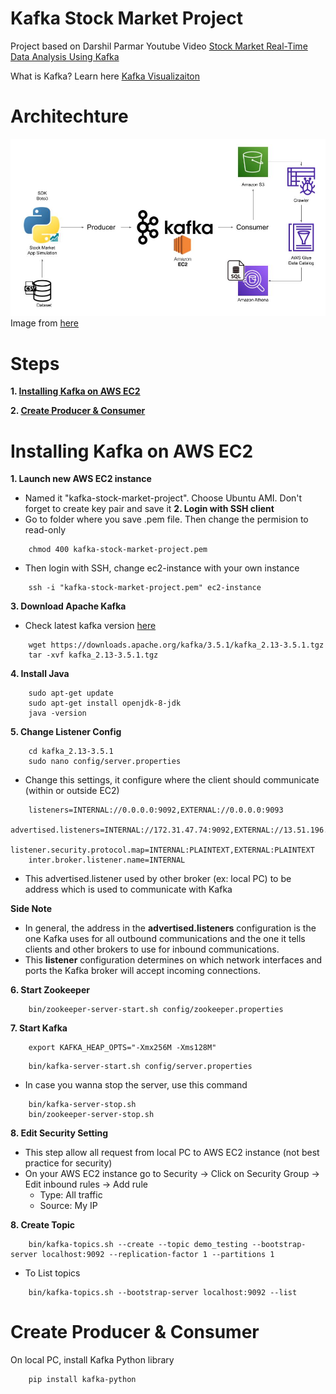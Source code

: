 # Kafka Stock Market Project
Project based on Darshil Parmar Youtube Video [Stock Market Real-Time Data Analysis Using Kafka](https://www.youtube.com/watch?v=KerNf0NANMo)

What is Kafka? Learn here [Kafka Visualizaiton](https://softwaremill.com/kafka-visualisation/)
# Architechture

![Alt text](architechture.jpg "Architechture")
Image from [here](https://github.com/darshilparmar/stock-market-kafka-data-engineering-project)
# Steps
**1. [Installing Kafka on AWS EC2](#installing-kafka-on-aws-ec2)**

**2. [Create Producer & Consumer](#make-producer--consumer)**


# Installing Kafka on AWS EC2
**1. Launch new AWS EC2 instance**
- Named it "kafka-stock-market-project". Choose Ubuntu AMI. Don't forget to create key pair and save it 
**2. Login with SSH client**
- Go to folder where you save .pem file. Then change the permision to read-only
```
    chmod 400 kafka-stock-market-project.pem
```

- Then login with SSH, change ec2-instance with your own instance

```
    ssh -i "kafka-stock-market-project.pem" ec2-instance
```
**3. Download Apache Kafka**
- Check latest kafka version [here](https://kafka.apache.org/downloads)
```
    wget https://downloads.apache.org/kafka/3.5.1/kafka_2.13-3.5.1.tgz
    tar -xvf kafka_2.13-3.5.1.tgz
```
**4. Install Java**
```
    sudo apt-get update
    sudo apt-get install openjdk-8-jdk
    java -version
```
**5. Change Listener Config**
```
    cd kafka_2.13-3.5.1
    sudo nano config/server.properties
```
- Change this settings, it configure where the client should communicate (within or outside EC2)
```
    listeners=INTERNAL://0.0.0.0:9092,EXTERNAL://0.0.0.0:9093
    advertised.listeners=INTERNAL://172.31.47.74:9092,EXTERNAL://13.51.196.19:9093
    listener.security.protocol.map=INTERNAL:PLAINTEXT,EXTERNAL:PLAINTEXT
    inter.broker.listener.name=INTERNAL
```
- This advertised.listener used by other broker (ex: local PC) to be address which is used to communicate with Kafka

**Side Note**
- In general, the address in the **advertised.listeners** configuration is the one Kafka uses for all outbound communications and the one it tells clients and other brokers to use for inbound communications.
- This **listener** configuration determines on which network interfaces and ports the Kafka broker will accept incoming connections.

**6. Start Zookeeper**
```
    bin/zookeeper-server-start.sh config/zookeeper.properties 
```
**7. Start Kafka**
```
    export KAFKA_HEAP_OPTS="-Xmx256M -Xms128M"
```
```
    bin/kafka-server-start.sh config/server.properties 
```

- In case you wanna stop the server, use this command
```
    bin/kafka-server-stop.sh
    bin/zookeeper-server-stop.sh
```
**8. Edit Security Setting**
- This step allow all request from local PC to AWS EC2 instance (not best practice for security)
- On your AWS EC2 instance go to Security -> Click on Security Group -> Edit inbound rules -> Add rule
    - Type: All traffic
    - Source: My IP

**8. Create Topic**
```
    bin/kafka-topics.sh --create --topic demo_testing --bootstrap-server localhost:9092 --replication-factor 1 --partitions 1
```

- To List topics
```
    bin/kafka-topics.sh --bootstrap-server localhost:9092 --list
```

# Create Producer & Consumer
On local PC, install Kafka Python library
```
    pip install kafka-python
```